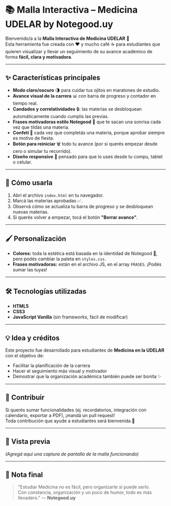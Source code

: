 # 📚 Malla Interactiva – Medicina UDELAR by Notegood.uy

Bienvenido/a a la **Malla Interactiva de Medicina UDELAR** 💜  
Esta herramienta fue creada con ❤️ y mucho café ☕ para estudiantes que quieren visualizar y llevar un seguimiento de su avance académico de forma **fácil, clara y motivadora**.

---

## ✨ Características principales
- **Modo claro/oscuro** 🌗 para cuidar tus ojitos en maratones de estudio.
- **Avance visual de la carrera** 📊 con barra de progreso y contador en tiempo real.
- **Candados y correlatividades** 🔒: las materias se desbloquean automáticamente cuando cumplís las previas.
- **Frases motivadoras estilo Notegood** 🎯 que te sacan una sonrisa cada vez que tildás una materia.
- **Confeti 🎉** cada vez que completás una materia, porque aprobar siempre es motivo de fiesta.
- **Botón para reiniciar** 🗑️ todo tu avance (por si querés empezar desde cero o simular tu recorrido).
- **Diseño responsive** 📱 pensado para que lo uses desde tu compu, tablet o celular.

---

## 📌 Cómo usarla
1. Abrí el archivo `index.html` en tu navegador.
2. Marcá las materias aprobadas ✅.
3. Observá cómo se actualiza tu barra de progreso y se desbloquean nuevas materias.
4. Si querés volver a empezar, tocá el botón **"Borrar avance"**.

---

## 🖌️ Personalización
- **Colores:** toda la estética está basada en la identidad de Notegood 💜, pero podés cambiar la paleta en `styles.css`.
- **Frases motivadoras:** están en el archivo JS, en el array `FRASES`. ¡Podés sumar las tuyas!

---

## 🛠️ Tecnologías utilizadas
- **HTML5**
- **CSS3**
- **JavaScript Vanilla** (sin frameworks, fácil de modificar)

---

## 💡 Idea y créditos
Este proyecto fue desarrollado para estudiantes de **Medicina en la UDELAR** con el objetivo de:
- Facilitar la planificación de la carrera
- Hacer el seguimiento más visual y motivador
- Demostrar que la organización académica también puede ser bonita ✨

---

## 🚀 Contribuir
Si querés sumar funcionalidades (ej. recordatorios, integración con calendario, exportar a PDF), ¡mandá un pull request!  
Toda contribución que ayude a estudiantes será bienvenida 💜

---

## 📸 Vista previa
*(Agregá aquí una captura de pantalla de la malla funcionando)*

---

## 📣 Nota final
> "Estudiar Medicina no es fácil, pero organizarte sí puede serlo.  
> Con constancia, organización y un poco de humor, todo es más llevadero." — **Notegood.uy**
